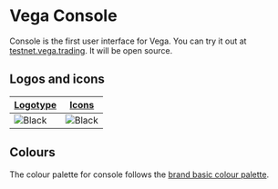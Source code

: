 # Vega Console
Console is the first user interface for Vega. You can try it out at [testnet.vega.trading](https://testnet.vega.trading). It will be open source.

## Logos and icons
| [Logotype](2A-Logotype) | [Icons](2B-Brand-Icon) |
| --- | --- |
|![Black](./2A-Logotype/1_Vega_Console_Logotype_Stacked_Black.png)|![Black](./2B-Brand-Icon/Vega_Console_Brand_Icon_Black.png)

## Colours
The colour palette for console follows the [brand basic colour palette](../1-Vega-Brand-Basics/1C-Colour-Palette/).